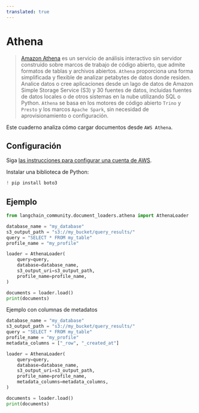 ```yaml
---
translated: true
---
```


# Athena

>[Amazon Athena](https://aws.amazon.com/athena/) es un servicio de análisis interactivo sin servidor construido
>sobre marcos de trabajo de código abierto, que admite formatos de tablas y archivos abiertos. `Athena` proporciona una forma simplificada y flexible de analizar petabytes de datos donde residen. Analice datos o cree aplicaciones
>desde un lago de datos de Amazon Simple Storage Service (S3) y 30 fuentes de datos, incluidas fuentes de datos locales
>o de otros sistemas en la nube utilizando SQL o Python. `Athena` se basa en los motores de código abierto `Trino`
>y `Presto` y los marcos `Apache Spark`, sin necesidad de aprovisionamiento o configuración.

Este cuaderno analiza cómo cargar documentos desde `AWS Athena`.

## Configuración

Siga [las instrucciones para configurar una cuenta de AWS](https://docs.aws.amazon.com/athena/latest/ug/setting-up.html).

Instalar una biblioteca de Python:

```python
! pip install boto3
```

## Ejemplo

```python
from langchain_community.document_loaders.athena import AthenaLoader
```

```python
database_name = "my_database"
s3_output_path = "s3://my_bucket/query_results/"
query = "SELECT * FROM my_table"
profile_name = "my_profile"

loader = AthenaLoader(
    query=query,
    database=database_name,
    s3_output_uri=s3_output_path,
    profile_name=profile_name,
)

documents = loader.load()
print(documents)
```

Ejemplo con columnas de metadatos

```python
database_name = "my_database"
s3_output_path = "s3://my_bucket/query_results/"
query = "SELECT * FROM my_table"
profile_name = "my_profile"
metadata_columns = ["_row", "_created_at"]

loader = AthenaLoader(
    query=query,
    database=database_name,
    s3_output_uri=s3_output_path,
    profile_name=profile_name,
    metadata_columns=metadata_columns,
)

documents = loader.load()
print(documents)
```
